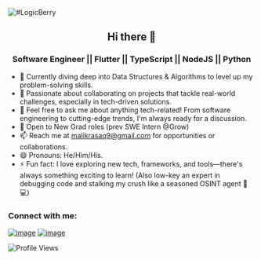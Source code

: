 <img src="https://github.com/malikrasaq/malikrasaq/blob/f07f8d9c4fa721b76e76af44c706fbe7f621a0d1/logic.png" alt="#LogicBerry">

<h2 align="center">Hi there 👋</h2>
<h3 align="center">Software Engineer || Flutter || TypeScript || NodeJS || Python</h3>


- 🌱 Currently diving deep into Data Structures & Algorithms to level up my problem-solving skills.
- 👯 Passionate about collaborating on projects that tackle real-world challenges, especially in tech-driven solutions.
- 💬 Feel free to ask me about anything tech-related! From software engineering to cutting-edge trends, I'm always ready for a discussion.
- 👀 Open to New Grad roles (prev SWE Intern @Grow)
- 📫 Reach me at malikrasaq9@gmail.com for opportunities or collaborations.
- 😄 Pronouns: He/Him/His.
- ⚡ Fun fact: I love exploring new tech, frameworks, and tools—there's always something exciting to learn! (Also low-key an expert in debugging code and stalking my crush like a seasoned OSINT agent 👀💻)


### Connect with me:
[![image](https://img.shields.io/badge/Twitter-000000?style=for-the-badge&logo=X&logoColor=white)](https://twitter.com/_logicberry)
[![image](https://img.shields.io/badge/LinkedIn-0077B5?style=for-the-badge&logo=linkedin&logoColor=white)](https://www.linkedin.com/in/malikrasaq)


![Profile Views](https://komarev.com/ghpvc/?username=logicberry)
